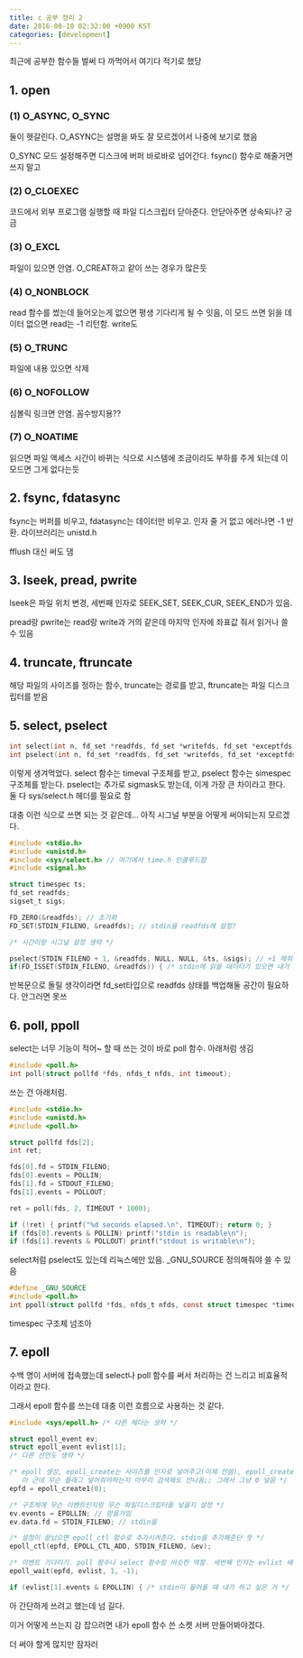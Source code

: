 ```yaml
---
title: c 공부 정리 2
date: 2016-08-10 02:32:00 +0900 KST
categories: [development]
---
```


최근에 공부한 함수들 벌써 다 까먹어서 여기다 적기로 했당

## 1. open

### (1) O_ASYNC, O_SYNC

둘이 헷갈린다. O_ASYNC는 설명을 봐도 잘 모르겠어서 나중에 보기로 했음

O_SYNC 모드 설정해주면 디스크에 버퍼 바로바로 넘어간다.
fsync() 함수로 해줄거면 쓰지 말고

### (2) O_CLOEXEC

코드에서 외부 프로그램 실행할 때 파일 디스크립터 닫아준다.
안닫아주면 상속되나? 궁금

### (3) O_EXCL

파일이 있으면 안염. O_CREAT하고 같이 쓰는 경우가 많은듯

### (4) O_NONBLOCK

read 함수를 썼는데 들어오는게 없으면 평생 기다리게 될 수 잇음,
이 모드 쓰면 읽을 데이터 없으면 read는 -1 리턴함. write도

### (5) O_TRUNC

파일에 내용 있으면 삭제

### (6) O_NOFOLLOW

심볼릭 링크면 안염. 꼼수방지용??

### (7) O_NOATIME

읽으면 파일 액세스 시간이 바뀌는 식으로 시스템에 조금이라도 부하를 주게 되는데
이 모드면 그게 없다는듯

## 2. fsync, fdatasync

fsync는 버퍼를 비우고, fdatasync는 데이터만 비우고.
인자 줄 거 없고 에러나면 -1 반환. 라이브러리는 unistd.h

fflush 대신 써도 댐

## 3. lseek, pread, pwrite

lseek은 파일 위치 변경, 세번째 인자로 SEEK_SET, SEEK_CUR, SEEK_END가 있음.

pread랑 pwrite는 read랑 write과 거의 같은데
마지막 인자에 좌표값 줘서 읽거나 쓸 수 있음

## 4. truncate, ftruncate

해당 파일의 사이즈를 정하는 함수, truncate는 경로를 받고,
ftruncate는 파일 디스크립터를 받음

## 5. select, pselect

```c
int select(int n, fd_set *readfds, fd_set *writefds, fd_set *exceptfds, struct timeval *timeout);
int pselect(int n, fd_set *readfds, fd_set *writefds, fd_set *exceptfds, const struct timespec *timeout, const sigset_t *sigmask);
```

이렇게 생겨먹었다. select 함수는 timeval 구조체를 받고,
pselect 함수는 simespec 구조체를 받는다.
pselect는 추가로 sigmask도 받는데, 이게 가장 큰 차이라고 한다.
둘 다 sys/select.h 헤더를 필요로 함

대충 이런 식으로 쓰면 되는 것 같은데...
아직 시그널 부분을 어떻게 써야되는지 모르겠다.

```c
#include <stdio.h>
#include <unistd.h>
#include <sys/select.h> // 여기에서 time.h 인클루드함
#include <signal.h>

struct timespec ts;
fd_set readfds;
sigset_t sigs;

FD_ZERO(&readfds); // 초기화
FD_SET(STDIN_FILENO, &readfds); // stdin을 readfds에 설정?

/* 시간이랑 시그널 설정 생략 */

pselect(STDIN_FILENO + 1, &readfds, NULL, NULL, &ts, &sigs); // +1 해줘야댐
if(FD_ISSET(STDIN_FILENO, &readfds)) { /* stdin에 읽을 데이터가 있으면 내가 하고 싶은 거 */ }
```

반복문으로 돌릴 생각이라면 fd_set타입으로 readfds 상태를 백업해둘 공간이 필요하다. 안그러면 못쓰

## 6. poll, ppoll

select는 너무 기능이 적어~ 할 때 쓰는 것이 바로 poll 함수.
아래처럼 생김

```c
#include <poll.h>
int poll(struct pollfd *fds, nfds_t nfds, int timeout);
```

쓰는 건 아래처럼.

```c
#include <stdio.h>
#include <unistd.h>
#include <poll.h>

struct pollfd fds[2];
int ret;

fds[0].fd = STDIN_FILENO;
fds[0].events = POLLIN;
fds[1].fd = STDOUT_FILENO;
fds[1].events = POLLOUT;

ret = poll(fds, 2, TIMEOUT * 1000);

if (!ret) { printf("%d seconds elapsed.\n", TIMEOUT); return 0; }
if (fds[0].revents & POLLIN) printf("stdin is readable\n");
if (fds[1].revents & POLLOUT) printf("stdout is writable\n");
```

select처럼 pselect도 있는데 리눅스에만 있음.
_GNU_SOURCE 정의해줘야 쓸 수 있음

```c
#define _GNU_SOURCE
#include <poll.h>
int ppoll(struct pollfd *fds, nfds_t nfds, const struct timespec *timeout, const sigset_t *sigmask);
```

timespec 구조체 넘조아

## 7. epoll

수백 명이 서버에 접속했는데 select나 poll 함수를 써서 처리하는 건 느리고 비효율적이라고 한다.

그래서 epoll 함수를 쓰는데 대충 이런 흐름으로 사용하는 것 같다.

```c
#include <sys/epoll.h> /* 다른 헤더는 생략 */

struct epoll_event ev;
struct epoll_event evlist[1];
/* 다른 선언도 생략 */

/* epoll 생성, epoll_create는 사이즈를 인자로 넣어주고(이제 안씀), epoll_create1은 플래그를 인자로 넣어준다.
   아 근데 무슨 플래그 넣어줘야하는지 아무리 검색해도 안나옴;; 그래서 그냥 0 넣음 */
epfd = epoll_create1(0);

/* 구조체에 무슨 이벤트인지랑 무슨 파일디스크립터를 넣을지 설정 */
ev.events = EPOLLIN; // 받을거임
ev.data.fd = STDIN_FILENO; // stdin을

/* 설정이 끝났으면 epoll_ctl 함수로 추가시켜준다. stdin을 추가해준단 뜻 */
epoll_ctl(epfd, EPOLL_CTL_ADD, STDIN_FILENO, &ev);

/* 이벤트 기다리기. poll 함수나 select 함수랑 비슷한 역할. 세번째 인자는 evlist 배열 갯수로 하면 되고, 마지막 인자는 시간인데 -1로 하면 안 기다림 */
epoll_wait(epfd, evlist, 1, -1);

if (evlist[1].events & EPOLLIN) { /* stdin이 들어올 때 내가 하고 싶은 거 */ }
```

아 간단하게 쓰려고 했는데 넘 길다.

이거 어떻게 쓰는지 감 잡으려면 내가 epoll 함수 쓴 소켓 서버 만들어봐야겠다.

더 써야 할게 많지만 잠자러
